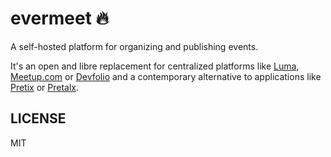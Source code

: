 # evermeet 🔥

A self-hosted platform for organizing and publishing events.

It's an open and libre replacement for centralized platforms like [Luma](https://lu.ma), [Meetup.com](https://meetup.com) or [Devfolio](https://devfolio.co/) and a contemporary alternative to applications like [Pretix](https://pretix.eu/about/en/) or [Pretalx](https://pretalx.com/p/about/).

## LICENSE

MIT
